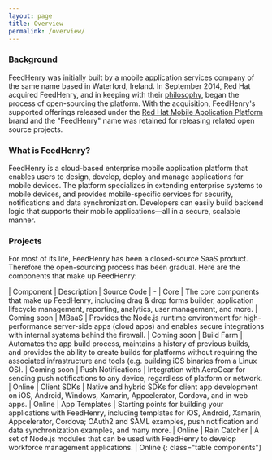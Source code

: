 ```yaml
---
layout: page
title: Overview
permalink: /overview/
---
```


### Background

FeedHenry was initially built by a mobile application services company of the
same name based in Waterford, Ireland. In September 2014, Red Hat acquired
FeedHenry, and in keeping with their [philosophy](http://community.redhat.com/software/),
began the process of open-sourcing the platform. With the acquisition,
FeedHenry's supported offerings released under the
[Red Hat Mobile Application Platform](https://www.redhat.com/en/technologies/mobile/application-platform)
brand and the "FeedHenry" name was retained for releasing related open source
projects.

### What is FeedHenry?

FeedHenry is a cloud-based enterprise mobile application platform that enables
users to design, develop, deploy and manage applications for mobile devices.
The platform specializes in extending enterprise systems to mobile devices,
and provides mobile-specific services for security, notifications and
data synchronization. Developers can easily build backend logic that supports
their mobile applications—all in a secure, scalable manner.

### Projects

For most of its life, FeedHenry has been a closed-source SaaS product. Therefore
the open-sourcing process has been gradual. Here are the components that make up
FeedHenry:

| Component | Description | Source Code
| -
| Core | The core components that make up FeedHenry, including drag & drop forms builder, application lifecycle management, reporting, analytics, user management, and more. | <span class="tag tag-info">Coming soon</span>
| MBaaS | Provides the Node.js runtime environment for high-performance server-side apps (cloud apps) and enables secure integrations with internal systems behind the firewall. | <span class="tag tag-info">Coming soon</span>
| Build Farm | Automates the app build process, maintains a history of previous builds, and provides the ability to create builds for platforms without requiring the associated infrastructure and tools (e.g. building iOS binaries from a Linux OS). | <span class="tag tag-info">Coming soon</span>
| Push Notifications | Integration with AeroGear for sending push notifications to any device, regardless of platform or network. | <span class="tag tag-success">Online</span>
| Client SDKs | Native and hybrid SDKs for client app development on iOS, Android, Windows, Xamarin, Appcelerator, Cordova, and in web apps. | <span class="tag tag-success">Online</span>
| App Templates | Starting points for building your applications with FeedHenry, including templates for iOS, Android, Xamarin, Appcelerator, Cordova; OAuth2 and SAML examples, push notification and data synchronization examples, and many more. | <span class="tag tag-success">Online</span>
| Rain Catcher | A set of Node.js modules that can be used with FeedHenry to develop workforce management applications. | <span class="tag tag-success">Online</span>
{: class="table components"}
